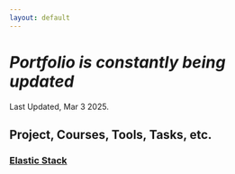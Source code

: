 ```yaml
---
layout: default
---
```


# _Portfolio is constantly being updated_

Last Updated, Mar 3 2025. 

## Project, Courses, Tools, Tasks, etc. 

### [Elastic Stack](elastic_stack.html)

